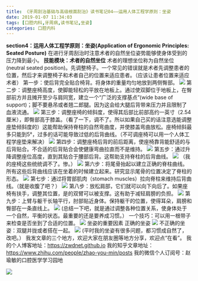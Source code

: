 ```yaml
---
title: 《牙周刮治基础与高级根面刮治》读书笔记04——运用人体工程学原则：坐姿
date: 2019-01-07 11:34:03
tags: [口腔内科,牙周病,读书笔记,坐姿]
categories: 口腔内科
---
```

**section4：运用人体工程学原则：坐姿(Application of Ergonomic Principles: Seated Posture)**
在进行牙周刮治时注意术者的自然坐位姿势能够使身体受到的压力降到最小。
**技能模块：术者的自然坐位**
术者的理想坐位称为自然坐位(neutral seated position)。先调整椅子。一个常见的错误就是术者先调整患者的位置，然后才来调整椅子和术者自己的位置来适应患者。（应该让患者位置来适应术者）
第一步：使后背完全贴合椅背。将身体的重量均匀地放到两侧臀部。
![](https://zymblog-1258069789.cos.ap-chengdu.myqcloud.com/blog0073-yzgzjc04/01.jpg)
第二步：调整座椅高度，使脚能轻松的平放在地板上。通过使双脚位于地板上，在臀部前方并且摊开至少与肩同宽，建立一个“广泛的支撑基点”(wide base of support)；脚不要悬吊或者翘二郎腿。因为这会给大腿后背带来压力并且限制了血液流通。
![](https://zymblog-1258069789.cos.ap-chengdu.myqcloud.com/blog0073-yzgzjc04/02.jpg)
第三步：调整座椅的倾斜度，使得其后部比前部高约一英寸（2.54厘米），即臀部高于膝盖。（看了一下，调不了。所以如果自己买的话注意选能调整座垫倾斜度的）这能帮助保持脊柱的自然弯曲度，并使膝盖弯曲放松。座椅倾斜最多只能到5°，过多的话可能导致过低的后背曲线。（不可调座椅可以用一个人体工程学座垫来解决）
![](https://zymblog-1258069789.cos.ap-chengdu.myqcloud.com/blog0073-yzgzjc04/03.jpg)
第四步：调整座椅后背的前后距离，使座椅靠背能舒适的与后背贴合。不合适的后背贴合会使健康弯曲拉直而不是维持。
![](https://zymblog-1258069789.cos.ap-chengdu.myqcloud.com/blog0073-yzgzjc04/04.jpg)
第五步：通过升降调整座位高度，直到其贴合于腰部后背。这帮助支持脊柱的后背曲线。
![](https://zymblog-1258069789.cos.ap-chengdu.myqcloud.com/blog0073-yzgzjc04/05.jpg)
（我的座椅这些统统调不了。惨。）
![](https://zymblog-1258069789.cos.ap-chengdu.myqcloud.com/blog0073-yzgzjc04/06.jpg)
第六步：将尾骨抬起以建立正确的脊柱曲线。所有这些后背曲线应该在坐着的时候建立起来。研究显示尾骨的位置决定了脊柱的形态。
![](https://zymblog-1258069789.cos.ap-chengdu.myqcloud.com/blog0073-yzgzjc04/07.jpg)
第七步：通过将胃部肌肉（stomach muscles）拉向脊柱来维持后背曲线。（就是收腹了吧？）
![](https://zymblog-1258069789.cos.ap-chengdu.myqcloud.com/blog0073-yzgzjc04/08.jpg)
第八步：放松肩部，它们就可以向下向后了。如果座椅有扶手，调整其位置，是的双臂可以被支撑。这有助于减轻肩膀的负担。
![](https://zymblog-1258069789.cos.ap-chengdu.myqcloud.com/blog0073-yzgzjc04/09.jpg)
第九步：上臂与躯干长轴平行，肘部贴近身体。保持躯干的位置，使得耳朵，肩膀和臀部在一条直线上。
![](https://zymblog-1258069789.cos.ap-chengdu.myqcloud.com/blog0073-yzgzjc04/10.jpg)
(总结一下吧，就是通过调整各种位置关系，使身体处于一个自然，平衡的状态。最重要的还是要养成习惯。）
一个技巧：可以用一根带子来检查是否坐到了合适的位置。
![](https://zymblog-1258069789.cos.ap-chengdu.myqcloud.com/blog0073-yzgzjc04/11.jpg)
坐姿的重要因素
正确的坐姿
![](https://zymblog-1258069789.cos.ap-chengdu.myqcloud.com/blog0073-yzgzjc04/12.jpg)
不正确的坐姿：双腿并拢或者搭在一起。
![](https://zymblog-1258069789.cos.ap-chengdu.myqcloud.com/blog0073-yzgzjc04/13.jpg)
(平时我的坐姿有很多问题，都习惯成自然了，改吧。）
我发文章的三个地方，欢迎大家在朋友圈等地方分享，欢迎点“在看”。
我的个人博客地址：https://zwdnet.github.io
我的知乎文章地址： https://www.zhihu.com/people/zhao-you-min/posts
我的微信个人订阅号：赵瑜敏的口腔医学学习园地

![](https://zymblog-1258069789.cos.ap-chengdu.myqcloud.com/other/wx.jpg)
